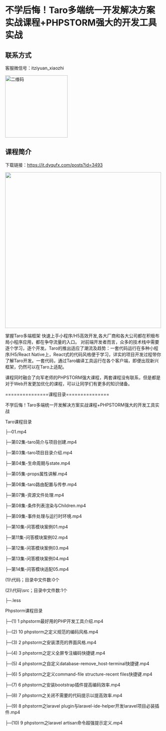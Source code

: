# 不学后悔！Taro多端统一开发解决方案实战课程+PHPSTORM强大的开发工具实战

## 联系方式

客服微信号：itziyuan_xiaozhi

<img src="https://ziyuanyun.oss-cn-guangzhou.aliyuncs.com/common/20240614073449/666b82192834a.jpg" width="200" height="200" alt="二维码">

## 课程简介

下载链接：https://it.dyqufx.com/posts?id=3493

<img src="https://ziyuanyun.oss-cn-guangzhou.aliyuncs.com/yun/20240515185208/664493d8265a6.jpg" width="500" alt="">

  掌握Taro多端框架 快速上手小程序/H5高效开发,各大厂商和各大公司都在积极布局小程序应用，都在争夺流量的入口。 对前端开发者而言，众多的技术栈中需要逐个学习，逐个开发。Taro的推出适应了潮流及趋势：一套代码运行在多种小程序/H5/React Native上，React式的代码风格便于学习，详实的项目开发过程带你了解Taro开发。一套代码，通过Taro编译工具运行在各个客户端，即便出现新兴框架，仍然可以在Taro上适配。

 课程同时融合了向军老师的PHPSTORM强大课程，两套课程没有联系，但是都是对于Web开发更加优化的课程，可以让同学们有更多的知识储备。

 ===============课程目录===============

 不学后悔！Taro多端统一开发解决方案实战课程+PHPSTORM强大的开发工具实战



 Taro课程目录

 ├─01.mp4

 ├─第02集-taro简介与项目创建.mp4

 ├─第03集-taro项目目录介绍.mp4

 ├─第04集-生命周期与state.mp4

 ├─第05集-props属性讲解.mp4

 ├─第06集-taro路由配置与传参.mp4

 ├─第07集-资源文件处理.mp4

 ├─第08集-条件列表渲染与Children.mp4

 ├─第09集-事件处理与运行时环境.mp4

 ├─第10集-问答模块案例01.mp4

 ├─第11集-问答模块案例02.mp4

 ├─第12集-问答模块案例03.mp4

 ├─第13集-问答模块案例04.mp4

 ├─第14集-问答模块适配05.mp4

 (1)\代码；目录中文件数:0个

 (2)\代码\src；目录中文件数:1个

 ├─.less

 Phpstorm课程目录

 ├─(1) 1 phpstorm最好用的PHP开发工具介绍.mp4

 ├─(2) 10 phpstorm之定义规范的编码风格.mp4

 ├─(3) 2 phpstorm之安装漂亮的界面风格.mp4

 ├─(4) 3 phpstorm之定义全屏专注编码快捷键.mp4

 ├─(5) 4 phpstorm之自定义database-remove_host-terminal快捷键.mp4

 ├─(6) 5 phpstorm之定义command-file structure-recent files快捷键.mp4

 ├─(7) 6 phpstorm之安装bootstrap插件提高编码效率.mp4

 ├─(8) 7 phpstorm之关闭不需要的代码提示以提高效率.mp4

 ├─(9) 8 phpstorm之laravel plugin与laravel-ide-helper开发laravel项目必装插件.mp4

 ├─(10) 9 phpstorm之laravel artisan命令超强提示定义.mp4

  